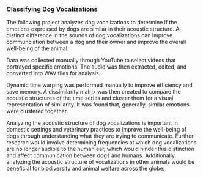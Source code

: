 ### Classifying Dog Vocalizations

 The following project analyzes dog vocalizations to determine if the emotions expressed by dogs are similar in their acoustic structure. A distinct difference in the sounds of dog vocalizations can improve communciation between a dog and their owner and improve the overall well-being of the animal. 
  
  Data was collected manually through YouTube to select videos that portrayed specific emotions. The audio was then extracted, edited, and converted into WAV files for analysis. 
  
  Dynamic time warping was performed manually to improve efficiency and save memory. A dissimilarity matrix was then created to compare the acoustic structures of the time series and cluster them for a visual representation of similarity. It was found that, generally, similar emotions were clustered together.
  
  Analyzing the acoustic structure of dog vocalizations is important in domestic settings and veterinary practices to improve the well-being of dogs through understanding what they are trying to communicate. Further research would involve determining frequencies at which dog vocalizations are no longer audible to the human ear, which would hinder this distinction and affect communication between dogs and humans. Additionally, analyzing the acoustic structure of vocalizations in other animals would be beneficial for biodiversity and animal welfare across the globe.
